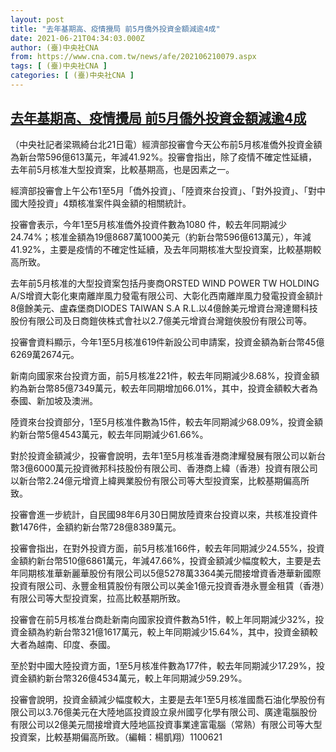```yaml
---
layout: post
title: "去年基期高、疫情攪局 前5月僑外投資金額減逾4成"
date: 2021-06-21T04:34:03.000Z
author: (臺)中央社CNA
from: https://www.cna.com.tw/news/afe/202106210079.aspx
tags: [ (臺)中央社CNA ]
categories: [ (臺)中央社CNA ]
---
```

<!--1624250043000-->
[去年基期高、疫情攪局 前5月僑外投資金額減逾4成](https://www.cna.com.tw/news/afe/202106210079.aspx)
------

<div>
<div></div><div class="paragraph"><p>（中央社記者梁珮綺台北21日電）經濟部投審會今天公布前5月核准僑外投資金額為新台幣596億613萬元，年減41.92%。投審會指出，除了疫情不確定性延續，去年前5月核准大型投資案，比較基期高，也是因素之一。</p><p>經濟部投審會上午公布1至5月「僑外投資」、「陸資來台投資」、「對外投資」、「對中國大陸投資」4類核准案件與金額的相關統計。</p><p>投審會表示，今年1至5月核准僑外投資件數為1080 件，較去年同期減少24.74%；核准金額為19億8687萬1000美元（約新台幣596億613萬元），年減41.92%，主要是疫情的不確定性延續，及去年同期核准大型投資案，比較基期較高所致。</p><p>去年前5月核准的大型投資案包括丹麥商ORSTED WIND POWER TW HOLDING A/S增資大彰化東南離岸風力發電有限公司、大彰化西南離岸風力發電投資金額計8億餘美元、盧森堡商DIODES TAIWAN S.A R.L.以4億餘美元增資台灣達爾科技股份有限公司及日商鎧俠株式會社以2.7億美元增資台灣鎧俠股份有限公司等。</p><p>投審會資料顯示，今年1至5月核准619件新設公司申請案，投資金額為新台幣45億6269萬2674元。</p><p>新南向國家來台投資方面，前5月核准221件，較去年同期減少8.68%，投資金額約為新台幣85億7349萬元，較去年同期增加66.01%，其中，投資金額較大者為泰國、新加坡及澳洲。</p><p>陸資來台投資部分，1至5月核准件數為15件，較去年同期減少68.09%，投資金額約新台幣5億4543萬元，較去年同期減少61.66%。</p><p>對於投資金額減少，投審會說明，去年1至5月核准香港商津耀發展有限公司以新台幣3億6000萬元投資微邦科技股份有限公司、香港商上緯（香港）投資有限公司以新台幣2.24億元增資上緯興業股份有限公司等大型投資案，比較基期偏高所致。</p><p>投審會進一步統計，自民國98年6月30日開放陸資來台投資以來，共核准投資件數1476件，金額約新台幣728億8389萬元。</p><p>投審會指出，在對外投資方面，前5月核准166件，較去年同期減少24.55%，投資金額約新台幣510億6861萬元，年減47.66%，投資金額減少幅度較大，主要是去年同期核准華新麗華股份有限公司以5億5278萬3364美元間接增資香港華新國際投資有限公司、永豐金租賃股份有限公司以美金1億元投資香港永豐金租賃（香港）有限公司等大型投資案，拉高比較基期所致。</p><p>投審會在前5月核准台商赴新南向國家投資件數為51件，較上年同期減少32%，投資金額為約新台幣321億1617萬元，較上年同期減少15.64%，其中，投資金額較大者為越南、印度、泰國。</p><p>至於對中國大陸投資方面，1至5月核准件數為177件，較去年同期減少17.29%，投資金額約新台幣326億4534萬元，較上年同期減少59.29%。</p><p>投審會說明，投資金額減少幅度較大，主要是去年1至5月核准國喬石油化學股份有限公司以3.76億美元在大陸地區投資設立泉州國亨化學有限公司、廣達電腦股份有限公司以2億美元間接增資大陸地區投資事業達富電腦（常熟）有限公司等大型投資案，比較基期偏高所致。（編輯：楊凱翔）1100621</p></div>
</div>
